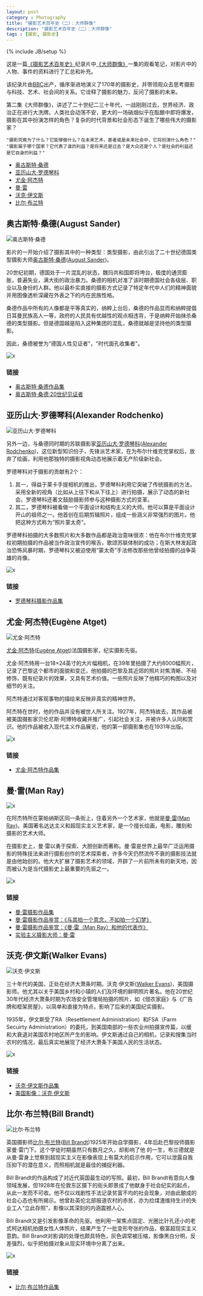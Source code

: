 ```yaml
---
layout: post
category : Photography
title: "摄影艺术百年史（二）：大师群像"
description: "摄影艺术百年史（二）：大师群像"
tags : [摄影, 摄影史]
---
```

{% include JB/setup %}

这是一篇[《摄影艺术百年史》](http://movie.douban.com/subject/4154964/)纪录片中[《大师群像》](http://v.youku.com/v_show/id_XNDcyMTUzMjI4.html)一集的观看笔记，对影片中的人物、事件的资料进行了汇总和补充。

该纪录片由[BBC](http://baike.baidu.com/view/60739.htm)出产，循序渐进地演义了170年的摄影史，并带领观众去思考摄影与科技、艺术、社会间的关系。它诠释了摄影的魅力，反问了摄影的未来。

第二集《大师群像》，讲述了二十世纪二三十年代，一战刚刚过去，世界经济、政治正在进行大洗牌。人类社会动荡不安，更大的一场硝烟似乎在酝酿中即将爆发，摄影在其中扮演怎样的角色？复杂的时代背景和社会形态下诞生了哪些伟大的摄影家？

    "摄影究竟为了什么？它能够做什么？在未来艺术，甚者或是未来社会中，它将扮演什么角色？"
    "摄影属于哪个国家？它代表了谁的利益？是将来还是过去？是大众还是个人？是社会的利益还是它自身的利益？"

* [奥古斯特·桑德](./#august-sander) 
* [亚历山大·罗德琴科](./#alexander-rodchenko)
* [尤金·阿杰特](./#atget)
* [曼·雷](./#man-ray)
* [沃克·伊文斯](./#walker-evans)
* [比尔·布兰特](./#bill-brandt)

<h2 id="august-sander">奥古斯特·桑德(August Sander)</h2>

![奥古斯特·桑德](http://gtms04.alicdn.com/tps/i4/TB1h1WCHXXXXXa8XpXX6WBCTXXX-200-288.jpg)

影片的一开始介绍了摄影其中的一种类型：类型摄影，由此引出了二十世纪德国类型摄影大师[奥古斯特·桑德](http://baike.baidu.com/view/157695.htm)([August Sander](http://en.wikipedia.org/wiki/August_Sander))。

20世纪初期，德国处于一片混乱的状态，魏玛共和国即将垮台，极度的通货膨胀，普遍失业，满大街的政治暴力。桑德的相机对准了该时期德国社会各级层、职业以及身份的人群。他以最朴实直接的摄影方式记录了特定年代中人们的精神面貌并用图像透析深藏在外表之下的内在民族性格。

桑德作品中所有的人像都是平等真实的，纳粹上台后，桑德的作品显而和纳粹提倡日耳曼民族高人一等，政府的人民具有优越性的观点相违背，于是纳粹开始抹杀桑德的类型摄影。但是德国越是陷入这种集团的混乱，桑德就越是坚持他的类型摄影。

因此，桑德被誉为“德国人性见证者"，"时代面孔收集者"。

![x](http://gtms03.alicdn.com/tps/i3/TB1mcuGHXXXXXa6XpXX5QJm_XXX-450-406.jpg)

### 链接

* [奥古斯特·桑德作品集](http://www.amber-online.com/exhibitions/sander-collection)
* [奥古斯特·桑德:20世纪见证者](http://vision.xitek.com/gallery/201301/15-112846.html)

<h2 id="alexander-rodchenko">亚历山大·罗德琴科(Alexander Rodchenko)</h2>

![亚历山大·罗德琴科](http://gtms04.alicdn.com/tps/i4/TB1XoWHHXXXXXbRXXXXhYtETXXX-200-299.jpg)

另外一边，与桑德同时期的苏联摄影家[亚历山大·罗德琴科](http://baike.baidu.com/view/302248.htm)([Alexander Rodchenko](http://en.wikipedia.org/wiki/Alexander_Rodchenko))，这位新型知识份子，先锋派艺术家，在为布尔什维克党掌权后，放弃了绘画，利用他那独特的摄影视角动态地展示着无产阶级新社会。

罗德琴科对于摄影的贡献有2个：

1. 其一，得益于莱卡手提相机的推出，罗德琴科利用它突破了传统摄影的方法，采用全新的视角（比如从上往下和从下往上）进行拍摄，展示了动态的新社会。罗德琴科还著文鼓励摄影师参与这种摄影方式的变革。
2. 其二，罗德琴科被看做一个平面设计和结构主义的大师。他可以算是平面设计开山的祖师之一。他首创在后期剪辑照片，组成一些涵义非常强烈的图片。他把这种方式称为“照片蒙太奇”。

罗德琴科拍摄的大多数照片和大多数作品都是政治意味很浓：他在布尔什维克党掌权初期拍摄的作品被当作政治宣传的喉舌，歌颂苏联体制的成功；在斯大林发起政治恐怖风暴时期，罗德琴科又被迫使用“蒙太奇”手法修改那些他曾经拍摄的战争英雄的肖像。

![x](http://gtms01.alicdn.com/tps/i1/TB1_.9yHXXXXXbtXVXX.YNI2VXX-399-272.jpg)

### 链接

* [罗德琴科摄影作品集](http://www.artnet.com/artists/alexander-rodchenko/)

<h2 id="atget">尤金·阿杰特(Eugène Atget)</h2>

![尤金·阿杰特](http://gtms02.alicdn.com/tps/i2/TB1ViyBHXXXXXb4XpXXXjFuTXXX-200-250.jpg)

[尤金·阿杰特](http://baike.baidu.com/view/3269431.htm)([Eugène Atget](http://en.wikipedia.org/wiki/Eug%C3%A8ne_Atget))法国摄影家，纪实摄影先驱。

尤金·阿杰特用一台18×24英寸的大片幅相机，在39年里拍摄了大约8000幅照片，记录了巴黎这个都市的面貌和变迁。他拍摄的巴黎及其近郊的照片对焦清晰、不经修饰，既有纪录片的效果，又具有艺术价值。一些照片反映了他精巧的构图以及对细节的关注。

阿杰特通过对客观事物的描绘来反映非真实的精神世界。

阿杰特在世时，他的作品并没有被世人所关注。1927年，阿杰特故去，其作品被被美国摄影家贝伦尼斯·阿博特收藏并推广，引起社会关注，并被许多人认同和赏识。他的作品被收入现代主义作品展览，他的第一部摄影集也在1931年出版。

![x](http://gtms03.alicdn.com/tps/i3/TB1WByCHXXXXXbbXFXX97MpNVXX-400-301.jpg)

### 链接

* [尤金·阿杰特作品集](http://www.atgetphotography.com/The-Photographers/Eugene-Atget.html)

<h2 id="man-ray">曼·雷(Man Ray)</h2>

![x](http://gtms03.alicdn.com/tps/i3/TB16mOwHXXXXXX3aXXXJwlwTXXX-200-257.jpg)

在阿杰特所在蒙帕纳斯区同一条街上，住着另外一个艺术家，他就是[曼·雷](http://baike.baidu.com/view/3269406.htm)([Man Ray](http://en.wikipedia.org/wiki/Man_Ray))。美国著名达达主义和超现实主义艺术家，是一个擅长绘画，电影，雕刻和摄影的艺术大师。

在摄影史上，曼·雷以勇于探索、大胆创新而著称。曼·雷是世界上最早广泛运用摄影的特殊技法来进行摄影创作的艺术探索者，许多今天仍然流传不衰的摄影技法就是由他始创的。他大大扩展了摄影艺术的领域，开辟了一片前所未有的新天地，因而被认为是当代摄影史上最重要的先驱之一。

![x](http://gtms04.alicdn.com/tps/i4/TB1u5KyHXXXXXb6XVXXHhwrNVXX-400-281.jpg)

### 链接

* [曼·雷摄影作品集](http://www.wikipaintings.org/en/man-ray/mode/all-paintings)
* [曼·雷摄影作品鉴赏：《与其拍一个意念，不如拍一个幻梦》](http://image.fengniao.com/290/2901719.html)
* [曼·雷摄影作品鉴赏：《曼·雷（Man Ray）和他的代表作》](http://www.douban.com/note/317988602/)
* [实验主义摄影大师：曼·雷](http://vision.xitek.com/gallery/201501/21-170165.html)

<h2 id="walker-evans">沃克·伊文斯(Walker Evans)</h2>

![沃克·伊文斯](http://gtms01.alicdn.com/tps/i1/TB1xLyDHXXXXXXZXpXX3dpfTXXX-200-133.jpg)

三十年代的美国，正处在经济大萧条时期。沃克·伊文斯([Walker Evans](http://en.wikipedia.org/wiki/Walker_Evans))，美国摄影师。他尤其以关于美国乡村和小镇的人们及环境的鲜明照片著名。他在20世纪30年代经济大萧条时期为农场安全管理局拍摄的照片，如《佃农家庭》与《广告牌和框架房屋》，以简单和直接为特点，影响了后来的美国纪实摄影。

1935年，伊文斯受了RA（Resettlement Administration）和FSA（Farm Secuirty Administration）的委托，到美国南部的一些农业州拍摄宣传篇，以缓和大衰退对美国农村地区所产生的影响。伊文斯通过自己的相机，记录和搜集当时农村的情况，最后真实地展现了经济大萧条下美国人民的生活状态。

![x](http://gtms02.alicdn.com/tps/i2/TB1G1OBHXXXXXc4XFXX0FleQFXX-300-390.jpg)

### 链接

* [沃克·伊文斯作品集](http://www.afterwalkerevans.com/)
* [美国影像：沃克·伊文斯](http://vision.xitek.com/gallery/201501/19-169954.html)

<h2 id="bill-brandt">比尔·布兰特(Bill Brandt)</h2>

![比尔·布兰特](http://gtms03.alicdn.com/tps/i3/TB1O.skGVXXXXbKaXXXeG4tTXXX-200-238.jpg)

英国摄影师[比尔·布兰特](http://baike.baidu.com/view/4552788.htm)([Bill Brandt](http://en.wikipedia.org/wiki/Bill_Brandt))1925年开始自学摄影，4年后赴巴黎投师摄影家曼·雷门下。这个学徒时期虽然只有数月之久，却影响了他 的一生，布兰德就是从曼·雷身上觉察到超现实主义在影像表现上有莫大的启示作用，它可以泄露自我压抑下的潜在意义，而照相机就是最佳的捕捉利器。

Bill Brandt的作品构成了对近代英国最生动的写照。最初，Bill Brandt有意向人像领域发展，但1928年在伦敦东区摄下的街头即景成了他献身于社会纪实的起点，从此一发而不可收。他不仅以戏剧性手法记录贫富不均的社会现象，对由此酿成的社会心态也有所揭示。他曾赴英伦北部报道农村的赤贫，亦为捡煤渣维持生计的失业工人“立此存照”，影像以其深刻的内涵震撼人心。

Bill Brandt又是引发影像革命的先驱。他利用一架焦点固定、光圈比针孔还小的老式柯达相机拍摄女性人体照片，结果产生了一批变形夸张的作品，极富超现实主义意韵。Bill Brandt对影调的处理也颇具特色，灰色调常被压缩，影像黑白分明，反差强烈，似乎把拍摄对象从现实环境中分离了出来。

![x](http://gtms04.alicdn.com/tps/i4/TB1zwCIHXXXXXbUXXXXXp.jNVXX-400-233.jpg)

### 链接

* [比尔·布兰特作品集](http://billbrandtarchive.photoshelter.com/gallery-list)